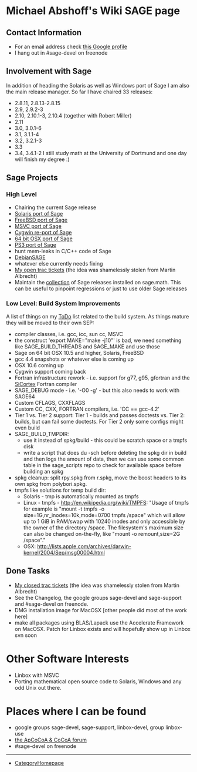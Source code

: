 

# Michael Abshoff's Wiki SAGE page


## Contact Information

* For an email address check <a class="http" href="http://groups.google.com/groups/profile?enc_user=GGRP9BcAAAAZQo9hoMaeKCAqGq1BeY9EHqZiDvCVswhrZ6TQxKj0ww">this Google profile</a> 
* I hang out in #sage-devel on freenode 

## Involvement with Sage

In addition of heading the Solaris as well as Windows port of Sage I am also the main release manager. So far I have chaired 33 releases:  

* 2.8.11, 2.8.13-2.8.15 
* 2.9, 2.9.2-3 
* 2.10, 2.10.1-3, 2.10.4 (together with Robert Miller) 
* 2.11 
* 3.0, 3.0.1-6 
* 3.1, 3.1.1-4 
* 3.2, 3.2.1-3  
* 3.3 
* 3.4, 3.4.1-2 
I still study math at the University of Dortmund and one day will finish my degree :) 


## Sage Projects


### High Level

* Chairing the current Sage release 
* <a href="/solaris">Solaris port of Sage</a> 
* <a href="/freebsd">FreeBSD port of Sage</a> 
* <a href="/windows">MSVC port of Sage</a> 
* <a href="/windows">Cygwin re-port of Sage</a> 
* <a href="/osx64">64 bit OSX port of Sage</a> 
* <a href="/ps3">PS3 port of Sage</a> 
* hunt mem-leaks in C/C++ code of Sage 
* <a href="/DebianSAGE">DebianSAGE</a> 
* whatever else currently needs fixing 
* <a class="http" href="http://trac.sagemath.org/sage_trac/query?status=new&amp;status=assigned&amp;status=reopened&amp;owner=mabshoff&amp;order=priority">My open trac tickets</a> (the idea was shamelessly stolen from Martin Albrecht) 
* Maintain the <a href="/sage.math/SageBinaries">collection</a> of Sage releases installed on sage.math. This can be useful to pinpoint regressions or just to use older Sage releases 

### Low Level: Build System Improvements

A list of things on my <a href="/ToDo">ToDo</a> list related to the build system. As things mature they will be moved to their own SEP: 

* compiler classes, i.e. gcc, icc, sun cc, MSVC 
* the construct 'export MAKE="make -j10"' is bad, we need something like SAGE_BUILD_THREADS and SAGE_MAKE and use those 
* Sage on 64 bit OSX 10.5 and higher, Solaris, FreeBSD 
* gcc 4.4 snapshots or whatever else is coming up 
* OSX 10.6 coming up 
* Cygwin support coming back 
* Fortran infrastructure rework - i.e. support for g77, g95, gfortran and the <a href="/SiCortex">SiCortex</a> Fortran compiler 
* SAGE_DEBUG mode - i.e. '-O0 -g' - but this also needs to work with SAGE64  
* Custom CFLAGS, CXXFLAGS 
* Custom CC, CXX, FORTRAN compilers, i.e. 'CC == gcc-4.2' 
* Tier 1 vs. Tier 2 support: Tier 1 - builds and passes doctests vs. Tier 2: builds, but can fail some doctests. For Tier 2 only some configs might even build 
* SAGE_BUILD_TMPDIR: 
   * use it instead of spkg/build  - this could be scratch space or a tmpfs disk 
   * write a script that does du -sch before deleting the spkg dir in build and then logs the amount of data, then we can use some common table in the sage_scripts repo to check for available space before building an spkg 
* spkg cleanup: split rpy.spkg from r.spkg, move the boost headers to its own spkg from polybori.spkg. 
* tmpfs like solutions for temp build dir: 
   * Solaris - tmp is automatically mounted as tmpfs 
   * Linux - tmpfs - <a href="http://en.wikipedia.org/wiki/TMPFS">http://en.wikipedia.org/wiki/TMPFS</a>: "Usage of tmpfs for example is "mount -t tmpfs -o size=1G,nr_inodes=10k,mode=0700 tmpfs /space" which will allow up to 1 GiB in RAM/swap with 10240 inodes and only accessible by the owner of the directory /space. The filesystem's maximum size can also be changed on-the-fly, like "mount -o remount,size=2G /space"." 
   * OSX: <a href="http://lists.apple.com/archives/darwin-kernel/2004/Sep/msg00004.html">http://lists.apple.com/archives/darwin-kernel/2004/Sep/msg00004.html</a> 

## Done Tasks

* <a class="http" href="http://trac.sagemath.org/sage_trac/query?status=closed&amp;owner=mabshoff&amp;order=priority">My closed trac tickets</a> (the idea was shamelessly stolen from Martin Albrecht) 
* See the Changelog, the google groups sage-devel and sage-support and #sage-devel on freenode. 
* DMG installation image for MacOSX [other people did most of the work here] 
* make all packages using BLAS/Lapack use the Accelerate Framework on MacOSX. Patch for Linbox exists and will hopefully show up in Linbox svn soon 

# Other Software Interests

* Linbox with MSVC 
* Porting mathematical open source code to Solaris, Windows and any odd Unix out there. 

# Places where I can be found

* google groups sage-devel, sage-support, linbox-devel, group linbox-use 
* <a class="http" href="http://apcocoa.org/forum/">the ApCoCoA & CoCoA forum</a> 
* #sage-devel on freenode 


---

 

* <a href="/CategoryHomepage">CategoryHomepage</a> 